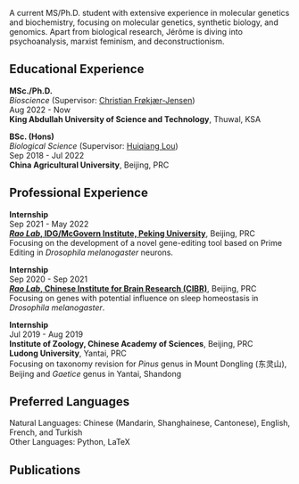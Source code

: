 A current MS/Ph.D. student with extensive experience in molecular genetics and biochemistry, focusing on molecular genetics, synthetic biology, and genomics. Apart from biological research, Jérôme is diving into psychoanalysis, marxist feminism, and deconstructionism.

## Educational Experience
**MSc./Ph.D.**\
_Bioscience_ (Supervisor: [Christian Frøkjær-Jensen](https://www.kaust.edu.sa/en/study/faculty/christian-jensen))\
Aug 2022 - Now\
**King Abdullah University of Science and Technology**, Thuwal, KSA

**BSc. (Hons)**\
_Biological Science_ (Supervisor: [Huiqiang Lou](https://cbs.cau.edu.cn/art/2018/9/18/art_31836_586435.html))\
Sep 2018 - Jul 2022\
**China Agricultural University**, Beijing, PRC

## Professional Experience
**Internship**\
Sep 2021 - May 2022\
**[_Rao Lab_, IDG/McGovern Institute, Peking University](https://mgv.pku.edu.cn/english/people/lbd/PrincipalInvestigator1/360555.htm)**, Beijing, PRC\
Focusing on the development of a novel gene-editing tool based on Prime Editing in _Drosophila melanogaster_ neurons.

**Internship**\
Sep 2020 - Sep 2021\
**[_Rao Lab_, Chinese Institute for Brain Research (CIBR)](https://www.cibr.ac.cn/science/team/detail/401?language=en)**, Beijing, PRC\
Focusing on genes with potential influence on sleep homeostasis in _Drosophila melanogaster_.

**Internship**\
Jul 2019 - Aug 2019\
**Institute of Zoology, Chinese Academy of Sciences**, Beijing, PRC\
**Ludong University**, Yantai, PRC\
Focusing on taxonomy revision for _Pinus_ genus in Mount Dongling (东灵山), Beijing and _Gaetice_ genus in Yantai, Shandong

## Preferred Languages
Natural Languages: Chinese (Mandarin, Shanghainese, Cantonese), English, French, and Turkish\
Other Languages: Python, LaTeX

## Publications
